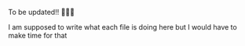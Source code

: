 To be updated!! 🫤🫤🧐

I am supposed to write what each file is doing here but I would have to make time for that
